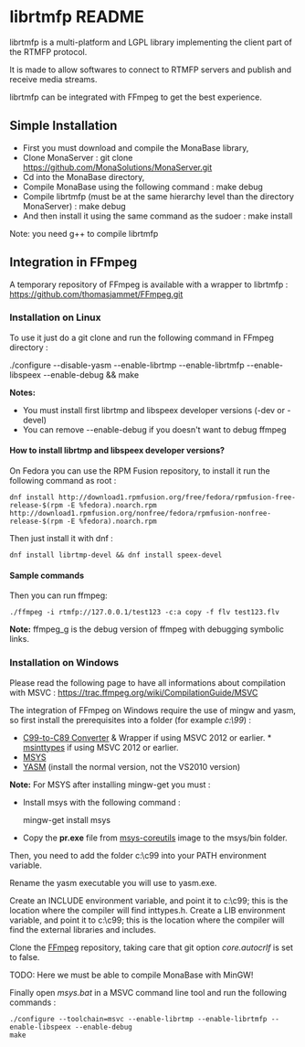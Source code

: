 # librtmfp README


librtmfp is a multi-platform and LGPL library implementing the client part of the RTMFP protocol. 

It is made to allow softwares to connect to RTMFP servers and publish and receive media streams.

librtmfp can be integrated with FFmpeg to get the best experience.

## Simple Installation

- First you must download and compile the MonaBase library,
- Clone MonaServer :
  git clone https://github.com/MonaSolutions/MonaServer.git
- Cd into the MonaBase directory,
- Compile MonaBase using the following command :
  make debug
- Compile librtmfp (must be at the same hierarchy level than the directory MonaServer) :
  make debug
- And then install it using the same command as the sudoer :
  make install

Note: you need g++ to compile librtmfp

## Integration in FFmpeg

A temporary repository of FFmpeg is available with a wrapper to librtmfp : https://github.com/thomasjammet/FFmpeg.git

### Installation on Linux

To use it just do a git clone and run the following command in FFmpeg directory :

./configure --disable-yasm --enable-librtmp --enable-librtmfp --enable-libspeex --enable-debug && make

**Notes:**
 - You must install first librtmp and libspeex developer versions (-dev or -devel)
 - You can remove --enable-debug if you doesn't want to debug ffmpeg

#### How to install librtmp and libspeex developer versions?

On Fedora you can use the RPM Fusion repository, to install it run the following command as root :

    dnf install http://download1.rpmfusion.org/free/fedora/rpmfusion-free-release-$(rpm -E %fedora).noarch.rpm http://download1.rpmfusion.org/nonfree/fedora/rpmfusion-nonfree-release-$(rpm -E %fedora).noarch.rpm

Then just install it with dnf :

    dnf install librtmp-devel && dnf install speex-devel
 
#### Sample commands
 
Then you can run ffmpeg:

    ./ffmpeg -i rtmfp://127.0.0.1/test123 -c:a copy -f flv test123.flv

**Note:** ffmpeg_g is the debug version of ffmpeg with debugging symbolic links.

### Installation on Windows

Please read the following page to have all informations about compilation with MSVC : https://trac.ffmpeg.org/wiki/CompilationGuide/MSVC

The integration of FFmpeg on Windows require the use of mingw and yasm, so first install the prerequisites into a folder (for example *c:\99*) :

 * ​[C99-to-C89 Converter](https://github.com/libav/c99-to-c89/) & Wrapper if using MSVC 2012 or earlier.
 *​ [msinttypes](http://code.google.com/p/msinttypes/) if using MSVC 2012 or earlier.
 * ​[MSYS](http://www.mingw.org/)
 * ​[YASM](http://yasm.tortall.net/) (install the normal version, not the VS2010 version)

**Note:** For MSYS after installing mingw-get you must :
 * Install msys with the following command :
 
     mingw-get install msys
 * Copy the **pr.exe** file from [msys-coreutils](http://sourceforge.net/projects/mingw/files/MSYS/Base/msys-core/_obsolete/coreutils-5.97-MSYS-1.0.11-2/coreutils-5.97-MSYS-1.0.11-snapshot.tar.bz2/download) image to the msys/bin folder.
 
Then, you need to add the folder c:\c99 into your PATH environment variable.

Rename the yasm executable you will use to yasm.exe.

Create an INCLUDE environment variable, and point it to c:\c99; this is the location where the compiler will find inttypes.h.
Create a LIB environment variable, and point it to c:\c99; this is the location where the compiler will find the external libraries and includes.

Clone the [FFmpeg](https://github.com/thomasjammet/FFmpeg.git) repository, taking care that git option *core.autocrlf* is set to false.

TODO: Here we must be able to compile MonaBase with MinGW!

Finally open *msys.bat* in a MSVC command line tool and run the following commands :

    ./configure --toolchain=msvc --enable-librtmp --enable-librtmfp --enable-libspeex --enable-debug
	make
